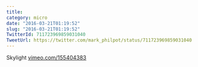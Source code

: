 ```yaml
---
title: 
category: micro
date: "2016-03-21T01:19:52"
slug: "2016-03-21T01:19:52"
TwitterId: 711723969859031040
TweetUrl: https://twitter.com/mark_philpot/status/711723969859031040
---
```


Skylight [vimeo.com/155404383](https://vimeo.com/155404383)
